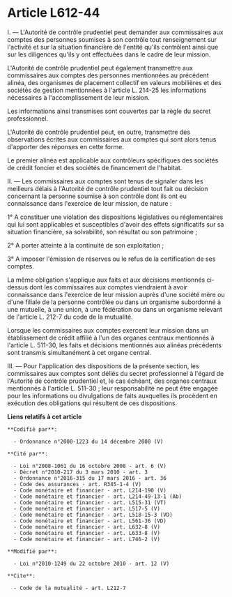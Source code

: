 # Article L612-44

I. ― L'Autorité de contrôle prudentiel peut demander aux commissaires aux comptes des personnes soumises à son contrôle tout
renseignement sur l'activité et sur la situation financière de l'entité qu'ils contrôlent ainsi que sur les diligences qu'ils
y ont effectuées dans le cadre de leur mission.

L'Autorité de contrôle prudentiel peut également transmettre aux commissaires aux comptes des personnes mentionnées au
précédent alinéa, des organismes de placement collectif en valeurs mobilières et des sociétés de gestion mentionnées à
l'article L. 214-25 les informations nécessaires à l'accomplissement de leur mission.

Les informations ainsi transmises sont couvertes par la règle du secret professionnel.

L'Autorité de contrôle prudentiel peut, en outre, transmettre des observations écrites aux commissaires aux comptes qui sont
alors tenus d'apporter des réponses en cette forme.

Le premier alinéa est applicable aux contrôleurs spécifiques des sociétés de crédit foncier et des sociétés de financement de
l'habitat.

II. ― Les commissaires aux comptes sont tenus de signaler dans les meilleurs délais à l'Autorité de contrôle prudentiel tout
fait ou décision concernant la personne soumise à son contrôle dont ils ont eu connaissance dans l'exercice de leur mission,
de nature :

1° A constituer une violation des dispositions législatives ou réglementaires qui lui sont applicables et susceptibles
d'avoir des effets significatifs sur sa situation financière, sa solvabilité, son résultat ou son patrimoine ;

2° A porter atteinte à la continuité de son exploitation ;

3° A imposer l'émission de réserves ou le refus de la certification de ses comptes.

La même obligation s'applique aux faits et aux décisions mentionnés ci-dessus dont les commissaires aux comptes viendraient à
avoir connaissance dans l'exercice de leur mission auprès d'une société mère ou d'une filiale de la personne contrôlée ou
dans un organisme subordonné à une mutuelle, à une union, à une fédération ou dans un organisme relevant de l'article L.
212-7 du code de la mutualité.

Lorsque les commissaires aux comptes exercent leur mission dans un établissement de crédit affilié à l'un des organes
centraux mentionnés à l'article L. 511-30, les faits et décisions mentionnés aux alinéas précédents sont transmis
simultanément à cet organe central.

III. ― Pour l'application des dispositions de la présente section, les commissaires aux comptes sont déliés du secret
professionnel à l'égard de l'Autorité de contrôle prudentiel et, le cas échéant, des organes centraux mentionnés à l'article
L. 511-30 ; leur responsabilité ne peut être engagée pour les informations ou divulgations de faits auxquelles ils procèdent
en exécution des obligations qui résultent de ces dispositions.

**Liens relatifs à cet article**

	**Codifié par**:

	  - Ordonnance n°2000-1223 du 14 décembre 2000 (V)

	**Cité par**:

	  - Loi n°2008-1061 du 16 octobre 2008 - art. 6 (V)
	  - Décret n°2010-217 du 3 mars 2010 - art. 3
	  - Ordonnance n°2016-315 du 17 mars 2016 - art. 36
	  - Code des assurances - art. R345-1-4 (V)
	  - Code monétaire et financier - art. L214-190 (V)
	  - Code monétaire et financier - art. L214-49-13-1 (Ab)
	  - Code monétaire et financier - art. L515-31 (VT)
	  - Code monétaire et financier - art. L517-5 (V)
	  - Code monétaire et financier - art. L518-15-3 (VD)
	  - Code monétaire et financier - art. L561-36 (VD)
	  - Code monétaire et financier - art. L632-8 (V)
	  - Code monétaire et financier - art. L633-8 (V)
	  - Code monétaire et financier - art. L746-2 (V)

	**Modifié par**:

	  - Loi n°2010-1249 du 22 octobre 2010 - art. 12 (V)

	**Cite**:

	  - Code de la mutualité - art. L212-7
